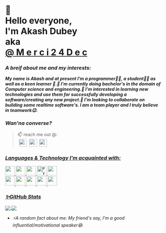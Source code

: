 <p align="left"><h1>
  <div class="Greeting">
        👋<br>
  Hello everyone,
    <br>
  I'm Akash Dubey
    &nbsp;  
  <br> aka <br>
  <a href="https://github.com/Merci24Dec">
  <span>@</span>  
  <span>M</span>
  <span>e</span>
  <span>r</span>
  <span>c</span>
  <span>i</span>   
  <span>2</span>
  <span>4</span>
  <span>D</span>
  <span>e</span>
  <span>c</span>
  </a>
  </h1> </p>  
  
### _A breif about me and my interests:_
  **_My name is Akash and at present I’m a programmer👨‍💻, a student👨‍🎓 as well as a keen learner 📕.🌱 I'm currently doing bachelor's in the domain of Computer science and engineering.👀 I’m interested in learning new technologies and use them for successfully developing a software/creating any new project.💞️ I’m looking to collaborate on building some realtime software's. I am a team player and I truly believe in teamwork😉._**
  
### _Wan'na converse?_
> 📫 <span>r</span><span>e</span><span>a</span><span>c</span><span>h</span> <span>m</span><span>e</span> <span>o</span><span>u<span><span>t</span> @:<br> 
  &nbsp;<a href="https://www.linkedin.com/in/akash-dubey-b94aa8185/"><img width="25" height="25" src="https://cdn.svgporn.com/logos/linkedin-icon.svg"></a>
  &nbsp;<a href="mailto:akashdubey24122707@gmail.com?subject=Hi%20Akash,%20From%20Github"><img width="25" height="25" src="https://cdn.svgporn.com/logos/google-gmail.svg"></a>
  &nbsp;<a href="https://twitter.com/Merci99Dub"><img width="25" height="25" src="https://cdn.svgporn.com/logos/twitter.svg">     
  
### _Languages & Technology I'm acquainted with:_
  <p>
  <code><img width="30" src="https://cdn.svgporn.com/logos/java.svg" ></code>
  <code><img width="30" src="https://cdn.svgporn.com/logos/c.svg"></code>
  <code><img width="30" src="https://cdn.svgporn.com/logos/c-plusplus.svg"></code>
  <code><img width="30" src="https://cdn.svgporn.com/logos/python.svg" alt="Python"></code>
  <code><img width="30" src="https://cdn.svgporn.com/logos/php.svg"></code><br>
  <code><img width="30" src="https://cdn.svgporn.com/logos/html-5.svg"></code>
  <code><img width="30" src="https://cdn.svgporn.com/logos/css-3.svg"></code>
  <code><img width="30" src="https://cdn.svgporn.com/logos/visual-studio-code.svg"></code>
  <code><img width="30" src="https://cdn.svgporn.com/logos/eclipse-icon.svg"></code>
  <code><img width="30" src="https://cdn.svgporn.com/logos/mysql.svg"></code></p>

### _✨GitHub Stats_
  <p>
  <a href="https://github.com/Merci24Dec">
  <img align="center" src="https://github-readme-stats.vercel.app/api/top-langs/?username=Merci24Dec&layout=full&theme=linear&langs_count=10">
</a>

<a href="https://github.com/Merci24Dec">
  <img align="center" src="https://github-readme-stats.vercel.app/api?username=Merci24Dec&show_icons=true&theme=linear&hide_border=true">
</a>
</p>

* _:zap:A random fact about me: My friend's say, I'm a good influential/motivational speaker😅._
